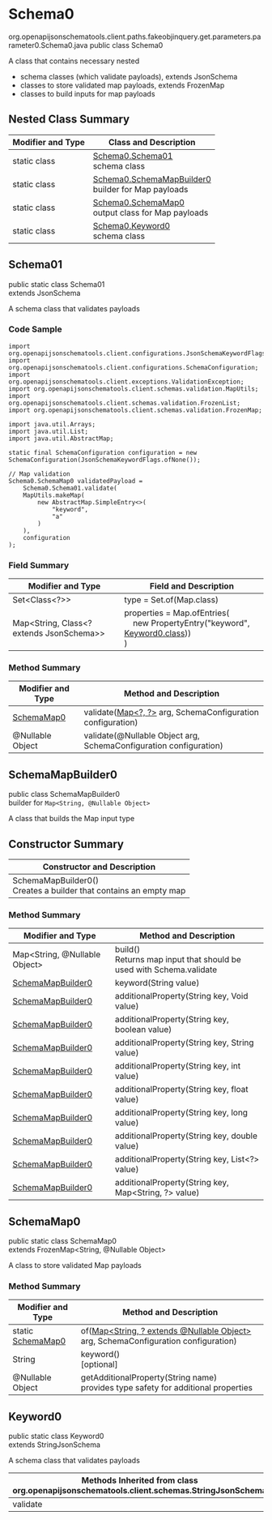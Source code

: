 # Schema0
org.openapijsonschematools.client.paths.fakeobjinquery.get.parameters.parameter0.Schema0.java
public class Schema0

A class that contains necessary nested
- schema classes (which validate payloads), extends JsonSchema
- classes to store validated map payloads, extends FrozenMap
- classes to build inputs for map payloads

## Nested Class Summary
| Modifier and Type | Class and Description |
| ----------------- | ---------------------- |
| static class | [Schema0.Schema01](#schema01)<br> schema class |
| static class | [Schema0.SchemaMapBuilder0](#schemamapbuilder0)<br> builder for Map payloads |
| static class | [Schema0.SchemaMap0](#schemamap0)<br> output class for Map payloads |
| static class | [Schema0.Keyword0](#keyword0)<br> schema class |

## Schema01
public static class Schema01<br>
extends JsonSchema

A schema class that validates payloads

### Code Sample
```
import org.openapijsonschematools.client.configurations.JsonSchemaKeywordFlags;
import org.openapijsonschematools.client.configurations.SchemaConfiguration;
import org.openapijsonschematools.client.exceptions.ValidationException;
import org.openapijsonschematools.client.schemas.validation.MapUtils;
import org.openapijsonschematools.client.schemas.validation.FrozenList;
import org.openapijsonschematools.client.schemas.validation.FrozenMap;

import java.util.Arrays;
import java.util.List;
import java.util.AbstractMap;

static final SchemaConfiguration configuration = new SchemaConfiguration(JsonSchemaKeywordFlags.ofNone());

// Map validation
Schema0.SchemaMap0 validatedPayload =
    Schema0.Schema01.validate(
    MapUtils.makeMap(
        new AbstractMap.SimpleEntry<>(
            "keyword",
            "a"
        )
    ),
    configuration
);
```

### Field Summary
| Modifier and Type | Field and Description |
| ----------------- | ---------------------- |
| Set<Class<?>> | type = Set.of(Map.class) |
| Map<String, Class<? extends JsonSchema>> | properties = Map.ofEntries(<br>&nbsp;&nbsp;&nbsp;&nbsp;new PropertyEntry("keyword", [Keyword0.class](#keyword0)))<br>)<br> |

### Method Summary
| Modifier and Type | Method and Description |
| ----------------- | ---------------------- |
| [SchemaMap0](#schemamap0) | validate([Map&lt;?, ?&gt;](#schemamapbuilder0) arg, SchemaConfiguration configuration) |
| @Nullable Object | validate(@Nullable Object arg, SchemaConfiguration configuration) |
## SchemaMapBuilder0
public class SchemaMapBuilder0<br>
builder for `Map<String, @Nullable Object>`

A class that builds the Map input type

## Constructor Summary
| Constructor and Description |
| --------------------------- |
| SchemaMapBuilder0()<br>Creates a builder that contains an empty map |

### Method Summary
| Modifier and Type | Method and Description |
| ----------------- | ---------------------- |
| Map<String, @Nullable Object> | build()<br>Returns map input that should be used with Schema.validate |
| [SchemaMapBuilder0](#schemamapbuilder0) | keyword(String value) |
| [SchemaMapBuilder0](#schemamapbuilder0) | additionalProperty(String key, Void value) |
| [SchemaMapBuilder0](#schemamapbuilder0) | additionalProperty(String key, boolean value) |
| [SchemaMapBuilder0](#schemamapbuilder0) | additionalProperty(String key, String value) |
| [SchemaMapBuilder0](#schemamapbuilder0) | additionalProperty(String key, int value) |
| [SchemaMapBuilder0](#schemamapbuilder0) | additionalProperty(String key, float value) |
| [SchemaMapBuilder0](#schemamapbuilder0) | additionalProperty(String key, long value) |
| [SchemaMapBuilder0](#schemamapbuilder0) | additionalProperty(String key, double value) |
| [SchemaMapBuilder0](#schemamapbuilder0) | additionalProperty(String key, List<?> value) |
| [SchemaMapBuilder0](#schemamapbuilder0) | additionalProperty(String key, Map<String, ?> value) |

## SchemaMap0
public static class SchemaMap0<br>
extends FrozenMap<String, @Nullable Object>

A class to store validated Map payloads

### Method Summary
| Modifier and Type | Method and Description |
| ----------------- | ---------------------- |
| static [SchemaMap0](#schemamap0) | of([Map<String, ? extends @Nullable Object>](#schemamapbuilder0) arg, SchemaConfiguration configuration) |
| String | keyword()<br>[optional] |
| @Nullable Object | getAdditionalProperty(String name)<br>provides type safety for additional properties |

## Keyword0
public static class Keyword0<br>
extends StringJsonSchema

A schema class that validates payloads

| Methods Inherited from class org.openapijsonschematools.client.schemas.StringJsonSchema |
| ------------------------------------------------------------------ |
| validate                                                           |
